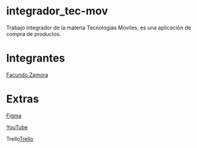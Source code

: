 # integrador_tec-mov
Trabajo integrador de la materia Tecnologias Moviles, es una aplicación de compra de productos.

# Integrantes
[Facundo Zamora](https://github.com/Faq-hue)

# Extras
[Figma](https://www.figma.com/file/1ZUKFx1LruwQtlc4ccJeJw/Dise%C3%B1o-de-views-Capybara-Walk?node-id=0%3A1)

[YouTube](https://www.youtube.com/watch?v=3G7mZB6P3pg)

Trello[Trello](https://user-images.githubusercontent.com/69550808/198421032-68cadca5-9231-43d9-8569-ea4772f2cb6d.png)

